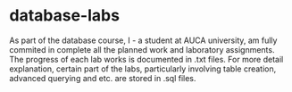 # database-labs

As part of the database course, I - a student at AUCA university, am fully
commited in complete all the planned work and laboratory
assignments. The progress of each lab works is documented in .txt files.
For more detail explanation, certain part of the labs, particularly
involving table creation, advanced querying and etc. are stored
in .sql files.
